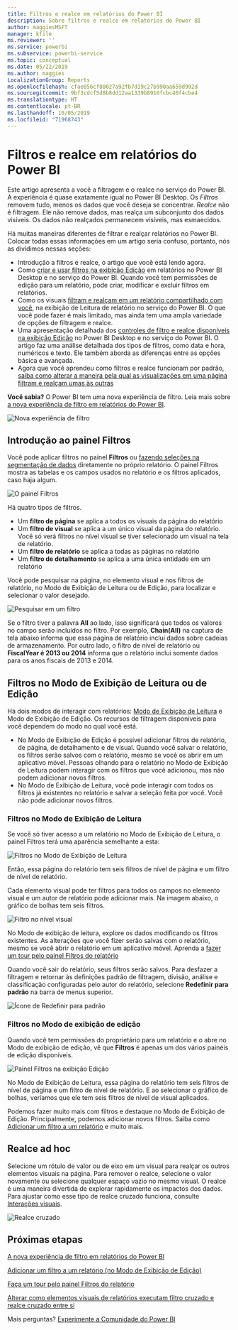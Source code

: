 ```yaml
---
title: Filtros e realce em relatórios do Power BI
description: Sobre filtros e realce em relatórios do Power BI
author: maggiesMSFT
manager: kfile
ms.reviewer: ''
ms.service: powerbi
ms.subservice: powerbi-service
ms.topic: conceptual
ms.date: 05/22/2019
ms.author: maggies
LocalizationGroup: Reports
ms.openlocfilehash: cfae856cf80027a92fb7d19c27b990aa659d992d
ms.sourcegitcommit: 9bf3cdcf5d8b8dd12aa1339b8910fcbc40f4cbe4
ms.translationtype: HT
ms.contentlocale: pt-BR
ms.lasthandoff: 10/05/2019
ms.locfileid: "71968743"
---
```

# <a name="filters-and-highlighting-in-power-bi-reports"></a>Filtros e realce em relatórios do Power BI
 Este artigo apresenta a você a filtragem e o realce no serviço do Power BI. A experiência é quase exatamente igual no Power BI Desktop. Os *Filtros* removem tudo, menos os dados que você deseja se concentrar. *Realce* não é filtragem. Ele não remove dados, mas realça um subconjunto dos dados visíveis. Os dados não realçados permanecem visíveis, mas esmaecidos.

Há muitas maneiras diferentes de filtrar e realçar relatórios no Power BI. Colocar todas essas informações em um artigo seria confuso, portanto, nós as dividimos nessas seções:

* Introdução a filtros e realce, o artigo que você está lendo agora.
* Como [criar e usar filtros na exibição Edição](power-bi-report-add-filter.md) em relatórios no Power BI Desktop e no serviço do Power BI. Quando você tem permissões de edição para um relatório, pode criar, modificar e excluir filtros em relatórios.
* Como os visuais [filtram e realçam em um relatório compartilhado com você](consumer/end-user-interactions.md), na exibição de Leitura de relatório no serviço do Power BI. O que você pode fazer é mais limitado, mas ainda tem uma ampla variedade de opções de filtragem e realce.  
* Uma apresentação detalhada dos [controles de filtro e realce disponíveis na exibição Edição](power-bi-report-add-filter.md) no Power BI Desktop e no serviço do Power BI. O artigo faz uma análise detalhada dos tipos de filtros, como data e hora, numéricos e texto. Ele também aborda as diferenças entre as opções básica e avançada.
* Agora que você aprendeu como filtros e realce funcionam por padrão, [saiba como alterar a maneira pela qual as visualizações em uma página filtram e realçam umas às outras](service-reports-visual-interactions.md)

**Você sabia?** O Power BI tem uma nova experiência de filtro. Leia mais sobre [a nova experiência de filtro em relatórios do Power BI](power-bi-report-filter.md).

![Nova experiência de filtro](media/power-bi-reports-filters-and-highlighting/power-bi-filter-reading.png)


## <a name="intro-to-the-filters-pane"></a>Introdução ao painel Filtros

Você pode aplicar filtros no painel **Filtros** ou [fazendo seleções na segmentação de dados](visuals/power-bi-visualization-slicers.md) diretamente no próprio relatório. O painel Filtros mostra as tabelas e os campos usados no relatório e os filtros aplicados, caso haja algum. 

![O painel Filtros](media/power-bi-reports-filters-and-highlighting/power-bi-add-filter-reading-view.png)

Há quatro tipos de filtros.

- Um **filtro de página** se aplica a todos os visuais da página do relatório     
- Um **filtro de visual** se aplica a um único visual da página do relatório. Você só verá filtros no nível visual se tiver selecionado um visual na tela de relatório.    
- Um **filtro de relatório** se aplica a todas as páginas no relatório    
- Um **filtro de detalhamento** se aplica a uma única entidade em um relatório    

Você pode pesquisar na página, no elemento visual e nos filtros de relatório, no Modo de Exibição de Leitura ou de Edição, para localizar e selecionar o valor desejado. 

![Pesquisar em um filtro](media/power-bi-reports-filters-and-highlighting/power-bi-search-filter.png)

Se o filtro tiver a palavra **All** ao lado, isso significará que todos os valores no campo serão incluídos no filtro.  Por exemplo, **Chain(All)** na captura de tela abaixo informa que essa página de relatório inclui dados sobre cadeias de armazenamento.  Por outro lado, o filtro de nível de relatório ou **FiscalYear é 2013 ou 2014** informa que o relatório inclui somente dados para os anos fiscais de 2013 e 2014.

## <a name="filters-in-reading-or-editing-view"></a>Filtros no Modo de Exibição de Leitura ou de Edição
Há dois modos de interagir com relatórios: [Modo de Exibição de Leitura](consumer/end-user-reading-view.md) e Modo de Exibição de Edição. Os recursos de filtragem disponíveis para você dependem do modo no qual você está.

* No Modo de Exibição de Edição é possível adicionar filtros de relatório, de página, de detalhamento e de visual. Quando você salvar o relatório, os filtros serão salvos com o relatório, mesmo se você os abrir em um aplicativo móvel. Pessoas olhando para o relatório no Modo de Exibição de Leitura podem interagir com os filtros que você adicionou, mas não podem adicionar novos filtros.
* No Modo de Exibição de Leitura, você pode interagir com todos os filtros já existentes no relatório e salvar a seleção feita por você. Você não pode adicionar novos filtros.

### <a name="filters-in-reading-view"></a>Filtros no Modo de Exibição de Leitura
Se você só tiver acesso a um relatório no Modo de Exibição de Leitura, o painel Filtros terá uma aparência semelhante a esta:

![Filtros no Modo de Exibição de Leitura](media/power-bi-reports-filters-and-highlighting/power-bi-filter-reading-view.png)

Então, essa página do relatório tem seis filtros de nível de página e um filtro de nível de relatório.

Cada elemento visual pode ter filtros para todos os campos no elemento visual e um autor de relatório pode adicionar mais. Na imagem abaixo, o gráfico de bolhas tem seis filtros.

![Filtro no nível visual](media/power-bi-reports-filters-and-highlighting/power-bi-filter-visual-level.png)

No Modo de exibição de leitura, explore os dados modificando os filtros existentes. As alterações que você fizer serão salvas com o relatório, mesmo se você abrir o relatório em um aplicativo móvel. Aprenda a [fazer um tour pelo painel Filtros do relatório](consumer/end-user-report-filter.md)

Quando você sair do relatório, seus filtros serão salvos. Para desfazer a filtragem e retornar às definições padrão de filtragem, divisão, análise e classificação configuradas pelo autor do relatório, selecione **Redefinir para padrão** na barra de menus superior.

![Ícone de Redefinir para padrão](media/power-bi-reports-filters-and-highlighting/power-bi-reset-to-default.png)

### <a name="filters-in-editing-view"></a>Filtros no Modo de exibição de edição
Quando você tem permissões do proprietário para um relatório e o abre no Modo de exibição de edição, vê que **Filtros** é apenas um dos vários painéis de edição disponíveis.

![Painel Filtros na exibição Edição](media/power-bi-reports-filters-and-highlighting/power-bi-add-filter-editing-view.png)

No Modo de Exibição de Leitura, essa página do relatório tem seis filtros de nível de página e um filtro de nível de relatório. E ao selecionar o gráfico de bolhas, veríamos que ele tem seis filtros de nível de visual aplicados.

Podemos fazer muito mais com filtros e destaque no Modo de Exibição de Edição. Principalmente, podemos adicionar novos filtros. Saiba como [Adicionar um filtro a um relatório](power-bi-report-add-filter.md) e muito mais.

## <a name="ad-hoc-highlighting"></a>Realce ad hoc
Selecione um rótulo de valor ou de eixo em um visual para realçar os outros elementos visuais na página. Para remover o realce, selecione o valor novamente ou selecione qualquer espaço vazio no mesmo visual. O realce é uma maneira divertida de explorar rapidamente os impactos dos dados. Para ajustar como esse tipo de realce cruzado funciona, consulte [Interações visuais](service-reports-visual-interactions.md).

![Realce cruzado](media/power-bi-reports-filters-and-highlighting/power-bi-adhoc-filter.gif)


## <a name="next-steps"></a>Próximas etapas

[A nova experiência de filtro em relatórios do Power BI](power-bi-report-filter.md)

[Adicionar um filtro a um relatório (no Modo de Exibição de Edição)](power-bi-report-add-filter.md)

[Faça um tour pelo painel Filtros do relatório](consumer/end-user-report-filter.md)

[Alterar como elementos visuais de relatórios executam filtro cruzado e realce cruzado entre si](consumer/end-user-interactions.md)

Mais perguntas? [Experimente a Comunidade do Power BI](http://community.powerbi.com/)


